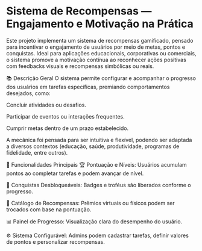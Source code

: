 # Sistema de Recompensas — Engajamento e Motivação na Prática
Este projeto implementa um sistema de recompensas gamificado, pensado para incentivar o engajamento de usuários por meio de metas, pontos e conquistas. Ideal para aplicações educacionais, corporativas ou comerciais, o sistema promove a motivação contínua ao reconhecer ações positivas com feedbacks visuais e recompensas simbólicas ou reais.

📚 Descrição Geral
O sistema permite configurar e acompanhar o progresso dos usuários em tarefas específicas, premiando comportamentos desejados, como:

Concluir atividades ou desafios.

Participar de eventos ou interações frequentes.

Cumprir metas dentro de um prazo estabelecido.

A mecânica foi pensada para ser intuitiva e flexível, podendo ser adaptada a diversos contextos (educação, saúde, produtividade, programas de fidelidade, entre outros).

🚀 Funcionalidades Principais
🏆 Pontuação e Níveis: Usuários acumulam pontos ao completar tarefas e podem avançar de nível.

🥇 Conquistas Desbloqueáveis: Badges e troféus são liberados conforme o progresso.

🎁 Catálogo de Recompensas: Prêmios virtuais ou físicos podem ser trocados com base na pontuação.

📊 Painel de Progresso: Visualização clara do desempenho do usuário.

⚙️ Sistema Configurável: Admins podem cadastrar tarefas, definir valores de pontos e personalizar recompensas.
